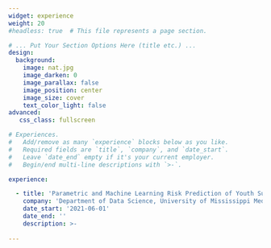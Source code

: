 ```yaml
---
widget: experience
weight: 20
#headless: true  # This file represents a page section.

# ... Put Your Section Options Here (title etc.) ...
design:
  background:
    image: nat.jpg
    image_darken: 0
    image_parallax: false
    image_position: center 
    image_size: cover
    text_color_light: false
advanced:
   css_class: fullscreen

# Experiences.
#   Add/remove as many `experience` blocks below as you like.
#   Required fields are `title`, `company`, and `date_start`.
#   Leave `date_end` empty if it's your current employer.
#   Begin/end multi-line descriptions with `>-`.

experience:

  - title: 'Parametric and Machine Learning Risk Prediction of Youth Suicidality in Mississippi'
    company: 'Department of Data Science, University of Mississippi Medical Center'
    date_start: '2021-06-01'
    date_end: ''
    description: >-
      
---
```

